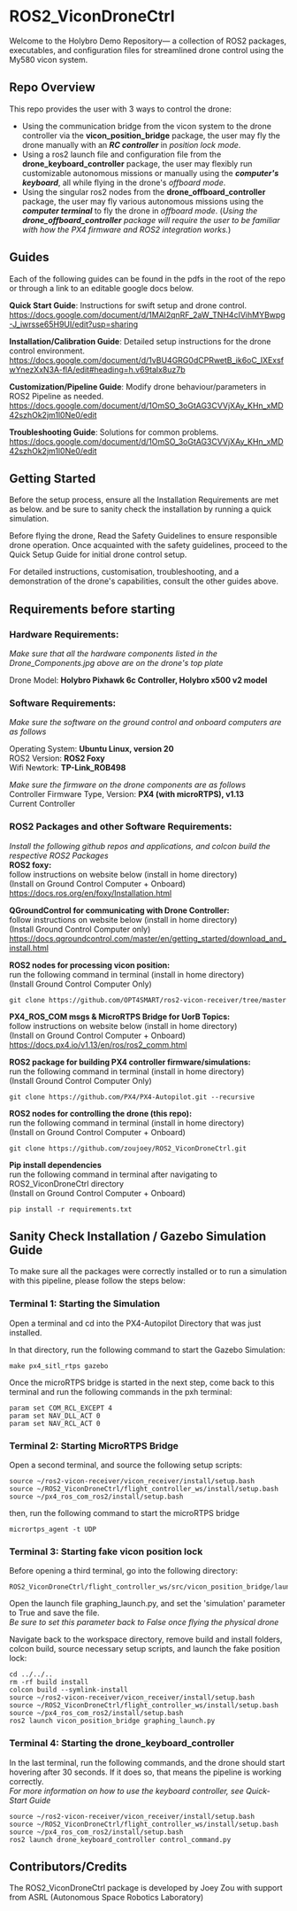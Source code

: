 # ROS2_ViconDroneCtrl

Welcome to the Holybro Demo Repository— a collection of ROS2 packages, executables, and configuration files for streamlined drone control using the My580 vicon system. 

## Repo Overview

This repo provides the user with 3 ways to control the drone:
- Using the communication bridge from the vicon system to the drone controller via the **vicon_position_bridge** package, the user may fly the drone manually with an ***RC controller*** in *position lock mode*.
- Using a ros2 launch file and configuration file from the **drone_keyboard_controller** package, the user may flexibly run customizable autonomous missions or manually using the ***computer's keyboard***, all while flying in the drone's *offboard mode*.
- Using the singular ros2 nodes from the **drone_offboard_controller** package, the user may fly various autonomous missions using the ***computer terminal*** to fly the drone in *offboard mode*. 
(*Using the **drone_offboard_controller** package will require the user to be familiar with how the PX4 firmware and ROS2 integration works.*)
## Guides
Each of the following guides can be found in the pdfs in the root of the repo or through a link to an editable google docs below.

**Quick Start Guide**: Instructions for swift setup and drone control.  
https://docs.google.com/document/d/1MAl2qnRF_2aW_TNH4cIVihMYBwpg-J_iwrsse65H9UI/edit?usp=sharing 

**Installation/Calibration Guide**: Detailed setup instructions for the drone control 
environment.  
https://docs.google.com/document/d/1vBU4GRG0dCPRwetB_ik6oC_IXExsfwYnezXxN3A-flA/edit#heading=h.v69talx8uz7b 

**Customization/Pipeline Guide**: Modify drone behaviour/parameters in ROS2 Pipeline as needed.  
https://docs.google.com/document/d/1OmSO_3oGtAG3CVVjXAy_KHn_xMD42szhOk2jm1l0Ne0/edit

**Troubleshooting Guide**: Solutions for common problems.  
https://docs.google.com/document/d/1OmSO_3oGtAG3CVVjXAy_KHn_xMD42szhOk2jm1l0Ne0/edit
## Getting Started

Before the setup process, ensure all the Installation Requirements are met as below. and be sure to sanity check the installation by running a quick simulation. 

Before flying the drone, Read the Safety Guidelines to ensure responsible drone operation. Once acquainted with the safety guidelines, proceed to the Quick Setup Guide for initial drone control setup.

For detailed instructions, customisation, troubleshooting, and a demonstration of the drone's capabilities, consult the other guides above.

## Requirements before starting 
### Hardware Requirements:
*Make sure that all the hardware components listed in the Drone_Components.jpg above are on the drone's top plate*  

Drone Model: **Holybro Pixhawk 6c Controller, Holybro x500 v2 model**

### Software Requirements: 
*Make sure the software on the ground control and onboard computers are as follows*   

Operating System: **Ubuntu Linux, version 20**  
ROS2 Version: **ROS2 Foxy**  
Wifi Newtork: **TP-Link_ROB498**

*Make sure the firmware on the drone components are as follows*   
Controller Firmware Type, Version: **PX4 (with microRTPS), v1.13**  
Current Controller

### ROS2 Packages and other Software Requirements:  
*Install the following github repos and applications, and colcon build the respective ROS2 Packages*  
**ROS2 foxy:**  
follow instructions on website below (install in home directory)  
(Install on Ground Control Computer + Onboard)  
https://docs.ros.org/en/foxy/Installation.html 

**QGroundControl for communicating with Drone Controller:**  
follow instructions on website below (install in home directory)  
(Install Ground Control Computer only)
https://docs.qgroundcontrol.com/master/en/getting_started/download_and_install.html    

**ROS2 nodes for processing vicon position:**  
run the following command in terminal (install in home directory)  
(Install Ground Control Computer Only)
```
git clone https://github.com/OPT4SMART/ros2-vicon-receiver/tree/master
```    
**PX4_ROS_COM msgs & MicroRTPS Bridge for UorB Topics:**  
follow instructions on website below (install in home directory)  
(Install on Ground Control Computer + Onboard)  
https://docs.px4.io/v1.13/en/ros/ros2_comm.html  

**ROS2 package for building PX4 controller firmware/simulations:**  
run the following command in terminal (install in home directory)  
(Install Ground Control Computer Only)

```
git clone https://github.com/PX4/PX4-Autopilot.git --recursive
```   
**ROS2 nodes for controlling the drone (this repo):**  
run the following command in terminal (install in home directory)  
(Install on Ground Control Computer + Onboard)  
```
git clone https://github.com/zoujoey/ROS2_ViconDroneCtrl.git
```  
**Pip install dependencies**   
run the following command in terminal after navigating to ROS2_ViconDroneCtrl directory   
(Install on Ground Control Computer + Onboard)  
```
pip install -r requirements.txt
```  
## Sanity Check Installation / Gazebo Simulation Guide
To make sure all the packages were correctly installed or to run a simulation with this pipeline, please follow the steps below:

### Terminal 1: Starting the Simulation
Open a terminal and cd into the PX4-Autopilot Directory that was just installed.

In that directory, run the following command to start the Gazebo Simulation:

```
make px4_sitl_rtps gazebo
```
Once the microRTPS bridge is started in the next step, come back to this terminal and run the following commands in the pxh terminal:
```
param set COM_RCL_EXCEPT 4
param set NAV_DLL_ACT 0
param set NAV_RCL_ACT 0
```

### Terminal 2: Starting MicroRTPS Bridge
Open a second terminal, and source the following setup scripts:

```
source ~/ros2-vicon-receiver/vicon_receiver/install/setup.bash
source ~/ROS2_ViconDroneCtrl/flight_controller_ws/install/setup.bash
source ~/px4_ros_com_ros2/install/setup.bash
```
then, run the following command to start the microRTPS bridge
```
micrortps_agent -t UDP
```

### Terminal 3: Starting fake vicon position lock
Before opening a third terminal, go into the following directory:
```
ROS2_ViconDroneCtrl/flight_controller_ws/src/vicon_position_bridge/launch
```
Open the launch file graphing_launch.py, and set the 'simulation' parameter to True and save the file.   
*Be sure to set this parameter back to False once flying the physical drone*

Navigate back to the workspace directory, remove build and install folders, colcon build, source necessary setup scripts, and launch the fake position lock:
```
cd ../../..
rm -rf build install
colcon build --symlink-install
source ~/ros2-vicon-receiver/vicon_receiver/install/setup.bash
source ~/ROS2_ViconDroneCtrl/flight_controller_ws/install/setup.bash
source ~/px4_ros_com_ros2/install/setup.bash
ros2 launch vicon_position_bridge graphing_launch.py
```

### Terminal 4: Starting the drone_keyboard_controller
In the last terminal, run the following commands, and the drone should start hovering after 30 seconds. If it does so, that means the pipeline is working correctly.  
*For more information on how to use the keyboard controller, see Quick-Start Guide*
```
source ~/ros2-vicon-receiver/vicon_receiver/install/setup.bash
source ~/ROS2_ViconDroneCtrl/flight_controller_ws/install/setup.bash
source ~/px4_ros_com_ros2/install/setup.bash
ros2 launch drone_keyboard_controller control_command.py
```
## Contributors/Credits

The ROS2_ViconDroneCtrl package is developed by Joey Zou with support from ASRL (Autonomous Space Robotics Laboratory)
